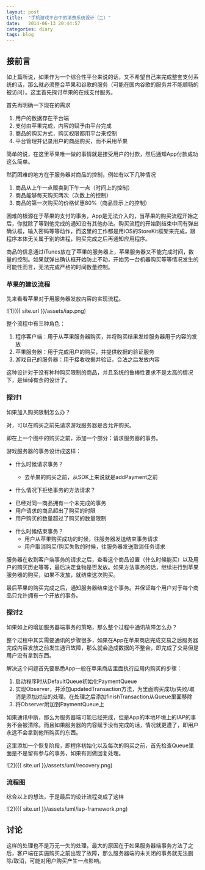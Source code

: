 ```yaml
---
layout: post
title:  "手机游戏平台中的消费系统设计（二）"
date:   2014-06-13 20:44:57
categories: diary
tags: blog
---
```



## 接前言

如上篇所说，如果作为一个综合性平台来说的话，又不希望自己来完成整套支付系统的话，那么就必须整合苹果和谷歌的服务（可能在国内谷歌的服务并不能顺畅的被访问）。这里首先探讨苹果的在线支付服务。

首先再明确一下现在的需求

1. 用户的数据存在平台端
2. 支付由苹果完成，内容的赋予由平台完成
3. 商品的购买方式，购买权限都用平台来控制
4. 平台管理并记录用户的商品购买，而不采用苹果

简单的说，在这里苹果唯一做的事情就是接受用户的付款，然后通知App付款成功这么简单。

然而困难的地方在于服务器对商品的控制，例如有以下几种情况

1. 商品从上午一点贩卖到下午一点（时间上的控制）
2. 商品能够每天购买两次（次数上的控制）
3. 商品的第一次购买的价格优惠80%（商品显示上的控制）

困难的根源在于苹果的支付的事务，App是无法介入的，当苹果的购买流程开始之后，你就除了等到他完成的通知没有其他办法。购买流程的开始到结束中间有弹出确认框，输入密码等等动作，而这里的工作都是用iOS的StoreKit框架来完成，跟程序本体无关属于别的进程，购买完成之后再通知应用程序。

商品的信息通过iTunes放在了苹果的服务器上，苹果服务器又不能完成时间，数量的控制。如果就弹出确认框开始防止不动，开始另一台机器购买等等情况发生的可能性而言，无法完成严格的时间数量控制。

### 苹果的建议流程

先来看看苹果对于用服务器发放内容的实现流程。

![1]({{ site.url }}/assets/iap.png)

整个流程中有三种角色：

1. 程序客户端：用于从苹果服务器购买，并将购买结果发给服务器用于内容的发放
2. 苹果服务器：用于完成用户的购买，并提供收据的验证服务
3. 游戏自己的服务器：用于接收收据并验证，合法之后发放内容

这种设计对于没有种种购买限制的商品，并且系统的鲁棒性要求不是太高的情况下，是绰绰有余的设计了。

### 探讨1

如果加入购买限制怎么办？

对，可以在购买之前先请求游戏服务器是否允许购买。

即在上一个图中的购买之前，添加一个部分：请求服务器的事务。

游戏服务器的事务设计成这样：

* 什么时候请求事务？
  - 去苹果的购买之前，从SDK上来说就是addPayment之前

* 什么情况下拒绝事务的方法请求？
 - 已经对同一商品拥有一个未完成的事务
 - 用户请求的商品超出了购买的时限
 - 用户购买的数量超过了购买的数量限制

* 什么时候结束事务？
  - 用户从苹果购买成功的时候，往服务器发送结束事务请求
  - 用户取消购买/购买失败的时候，往服务器发送取消任务请求

服务器在收到客户端事务的请求之后，查看这个商品设置（什么时候能买）以及用户的购买历史等等，最后决定食物是否发放。如果方法事务的话，继续进行到苹果服务器的购买，如果不发放，就结束这次购买。

最后苹果的购买完成之后，通知服务器结束这个事务。并保证每个用户对于每个商品只允许拥有一个开放的事务。

### 探讨2

如果如上的增加服务器端事务的策略，那么整个过程中通讯故障怎么办？

整个过程中其实需要通讯的步骤很多，如果在App在苹果商店完成交易之后服务器完成内容发放之前发生通讯故障，那么就会造成数据的不整合，即完成了交易但是用户没有拿到东西。

解决这个问题首先要熟悉App一般在苹果商店里面执行应用内购买的步骤：

1. 启动程序时从DefaultQueue初始化PaymentQueue
2. 实现Observer，并添加updatedTransaction方法，为里面购买成功/失败/取消是添加对应的处理。在处理之后添加finishTransaction从Queue里面移除
3. 将Observer附加到PaymentQueue上

如果通讯中断，那么为服务器端可能已经完成，但是App的本地环境上的IAP的事务不会被清除。而且如果服务器的内容赋予没有完成的话，情况就更遭了，即用户永远不会拿到他所购买的东西。

这里添加一个恢复阶段，即程序初始化以及每次的购买之前，首先检查Queue里面是不是留有参与的事务，如果有则做回复处理。

![2]({{ site.url }}/assets/uml/recovery.png)

### 流程图

综合以上的想法，于是最后的设计流程变成了这样

![2]({{ site.url }}/assets/uml/iap-framework.png)

## 讨论

这样的处理也不是万无一失的处理，最大的原因在于如果服务器端事务方法了之后，客户端在实施购买之前出现了故障，那么服务器端的未关闭的事务就无法删除/取消，可能对用户购买产生一点影响。
